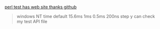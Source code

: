 [perl test has web site thanks github](http://breezhang.github.io/perltest)

> windows NT time default 15.6ms 1ms  0.5ms  200ns step  y can check my test API file




